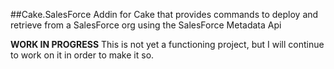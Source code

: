 ##Cake.SalesForce
Addin for Cake that provides commands to deploy and retrieve from a SalesForce org using the SalesForce Metadata Api

**WORK IN PROGRESS**
This is not yet a functioning project, but I will continue to work on it in order to make it so.
